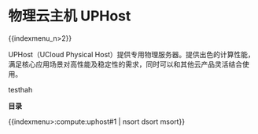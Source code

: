 # 物理云主机 UPHost

{{indexmenu_n>2}}

UPHost（UCloud Physical
Host）提供专用物理服务器。提供出色的计算性能，满足核心应用场景对高性能及稳定性的需求，同时可以和其他云产品灵活结合使用。

testhah

**目录**

{{indexmenu>:compute:uphost#1 | nsort dsort msort}}
